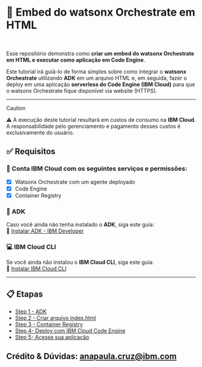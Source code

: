 # 🤖 Embed do watsonx Orchestrate em HTML
<br>

Esse repositório demonstra como **criar um embed do watsonx Orchestrate em HTML e executar como aplicação em Code Engine**. 


Este tutorial irá guiá-lo de forma simples sobre como integrar o **watsonx Orchestrate** utilizando **ADK** em um arquivo HTML e, em seguida, fazer o deploy em uma aplicação **serverless do Code Engine (IBM Cloud)** para que o watsonx Orchestrate fique disponível via website (HTTPS).

---
> [!CAUTION]  
> ⚠️ A execução deste tutorial resultará em custos de consumo na **IBM Cloud**.  
> A responsabilidade pelo gerenciamento e pagamento desses custos é exclusivamente do usuário.  



## ✅ Requisitos

### 🧰 Conta IBM Cloud com os seguintes serviços e permissões:
- [x] Watsonx Orchestrate com um agente deployado
- [x] Code Engine  
- [x] Container Registry  

### 🧪 ADK

Caso você ainda não tenha instalado o **ADK**, siga este guia:  
🔗 [Instalar ADK - IBM Developer](https://developer.watson-orchestrate.ibm.com/getting_started/installing)

### 💻 IBM Cloud CLI

Se você ainda não instalou o **IBM Cloud CLI**, siga este guia:  
🔗 [Instalar IBM Cloud CLI](https://cloud.ibm.com/docs/cli?topic=cli-install-ibmcloud-cli)

---

## 📋 Etapas

- [Step 1 - ADK](docs/Step1-ADK.md)
- [Step 2 - Criar arquivo index.html](docs/Step2-indexHTML.md)
- [Step 3 - Container Registry](docs/Step3-ContainerRegistry.md)
- [Step 4- Deploy com IBM Cloud Code Engine](docs/Step4-CodeEngine.md)
- [Step 5- Acesse sua aplicação](docs/Step5-AcesseApp.md)


## Crédito & Dúvidas: anapaula.cruz@ibm.com
